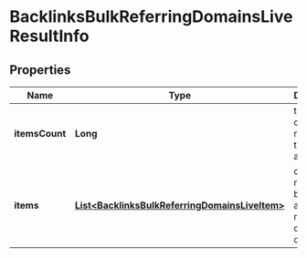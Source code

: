 

# BacklinksBulkReferringDomainsLiveResultInfo


## Properties

| Name | Type | Description | Notes |
|------------ | ------------- | ------------- | -------------|
|**itemsCount** | **Long** | the number of results returned in the items array |  [optional] |
|**items** | [**List&lt;BacklinksBulkReferringDomainsLiveItem&gt;**](BacklinksBulkReferringDomainsLiveItem.md) | contains relevant backlinks and referring domains data |  [optional] |



